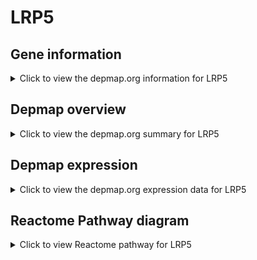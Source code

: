 <h1>LRP5</h1>

<h2>Gene information</h2>
<details>
  <summary>Click to view the depmap.org information for LRP5</summary>
  <iframe src="https://depmap.org/portal/gene/LRP5?tab=about" style="border:none;width:100%;height:800px"></iframe>
</details>

<h2>Depmap overview</h2>
<details>
  <summary>Click to view the depmap.org summary for LRP5</summary>
  <iframe src="https://depmap.org/portal/gene/LRP5?tab=overview" style="border:none;width:100%;height:800px"></iframe>
</details>

<h2>Depmap expression</h2>
<details>
  <summary>Click to view the depmap.org expression data for LRP5</summary>
  <iframe src="https://depmap.org/portal/gene/LRP5?tab=characterization" style="border:none;width:100%;height:800px"></iframe>
</details>



<h2>Reactome Pathway diagram</h2>
<details>
  <summary>Click to view Reactome pathway for LRP5</summary>
  <p>RNF mutants show enhanced WNT signaling and proliferation</p>
  <iframe src="https://reactome.org/PathwayBrowser/#/R-HSA-5340588" style="border:none;width:100%;height:800px"></iframe>
</details>



